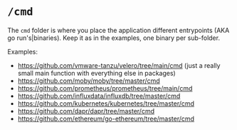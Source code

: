 # `/cmd`

The `cmd` folder is where you place the application different entrypoints (AKA go run's|binaries). Keep it as in the examples, one binary per sub-folder.

Examples:

- https://github.com/vmware-tanzu/velero/tree/main/cmd (just a really small main function with everything else in packages)
- https://github.com/moby/moby/tree/master/cmd
- https://github.com/prometheus/prometheus/tree/main/cmd
- https://github.com/influxdata/influxdb/tree/master/cmd
- https://github.com/kubernetes/kubernetes/tree/master/cmd
- https://github.com/dapr/dapr/tree/master/cmd
- https://github.com/ethereum/go-ethereum/tree/master/cmd